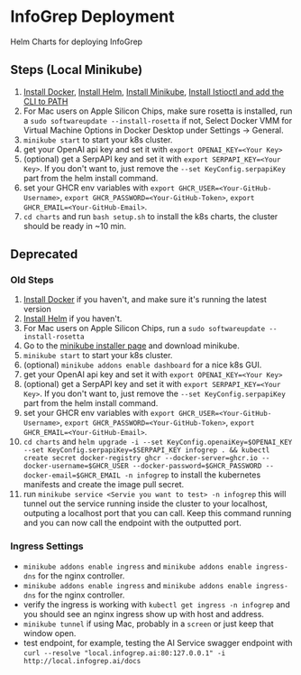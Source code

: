 # InfoGrep Deployment

Helm Charts for deploying InfoGrep

## Steps (Local Minikube)

1. [Install Docker](https://docker.com), [Install Helm](https://helm.sh/docs/intro/install/), [Install Minikube](https://minikube.sigs.k8s.io/docs/start/?arch=%2Fmacos%2Farm64%2Fstable%2Fbinary+download), [Install Istioctl and add the CLI to PATH](https://istio.io/latest/docs/setup/additional-setup/download-istio-release/)
2. For Mac users on Apple Silicon Chips, make sure rosetta is installed, run a `sudo softwareupdate --install-rosetta` if not, Select Docker VMM for Virtual Machine Options in Docker Desktop under Settings -> General.
3. `minikube start` to start your k8s cluster.
4. get your OpenAI api key and set it with `export OPENAI_KEY=<Your Key>`
5. (optional) get a SerpAPI key and set it with `export SERPAPI_KEY=<Your Key>`. If you don't want to, just remove the `--set KeyConfig.serpapiKey` part from the helm install command.
6. set your GHCR env variables with `export GHCR_USER=<Your-GitHub-Username>`, `export GHCR_PASSWORD=<Your-GitHub-Token>`, `export GHCR_EMAIL=<Your-GitHub-Email>`.
7. `cd charts` and run `bash setup.sh` to install the k8s charts, the cluster should be ready in ~10 min.

## Deprecated

### Old Steps

1. [Install Docker](https://docker.com) if you haven't, and make sure it's running the latest version
2. [Install Helm](https://helm.sh/docs/intro/install/) if you haven't.
3. For Mac users on Apple Silicon Chips, run a `sudo softwareupdate --install-rosetta`
4. Go to the [minikube installer page](https://minikube.sigs.k8s.io/docs/start/?arch=%2Fmacos%2Farm64%2Fstable%2Fbinary+download) and download minikube.
5. `minikube start` to start your k8s cluster.
6. (optional) `minikube addons enable dashboard` for a nice k8s GUI.
7. get your OpenAI api key and set it with `export OPENAI_KEY=<Your Key>`
8. (optional) get a SerpAPI key and set it with `export SERPAPI_KEY=<Your Key>`. If you don't want to, just remove the `--set KeyConfig.serpapiKey` part from the helm install command.
9. set your GHCR env variables with `export GHCR_USER=<Your-GitHub-Username>`, `export GHCR_PASSWORD=<Your-GitHub-Token>`, `export GHCR_EMAIL=<Your-GitHub-Email>`.
10. `cd charts` and `helm upgrade -i --set KeyConfig.openaiKey=$OPENAI_KEY --set KeyConfig.serpapiKey=$SERPAPI_KEY infogrep . && kubectl create secret docker-registry ghcr --docker-server=ghcr.io --docker-username=$GHCR_USER --docker-password=$GHCR_PASSWORD --docker-email=$GHCR_EMAIL -n infogrep` to install the kubernetes manifests and create the image pull secret.
11. run `minikube service <Servie you want to test> -n infogrep` this will tunnel out the service running inside the cluster to your localhost, outputing a localhost port that you can call. Keep this command running and you can now call the endpoint with the outputted port.

### Ingress Settings

- `minikube addons enable ingress` and `minikube addons enable ingress-dns` for the nginx controller.
- `minikube addons enable ingress` and `minikube addons enable ingress-dns` for the nginx controller.
- verify the ingress is working with `kubectl get ingress -n infogrep` and you should see an nginx ingress show up with host and address.
- `minikube tunnel` if using Mac, probably in a `screen` or just keep that window open.
- test endpoint, for example, testing the AI Service swagger endpoint with `curl --resolve "local.infogrep.ai:80:127.0.0.1" -i http://local.infogrep.ai/docs`
